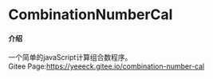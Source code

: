 # CombinationNumberCal

#### 介绍

一个简单的javaScript计算组合数程序。<br/>
Gitee Page:https://yeeeck.gitee.io/combination-number-cal